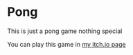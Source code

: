 # Pong
This is just a pong game nothing special

You can play this game in [my itch.io page](https://aeterponis.itch.io/pong)
